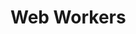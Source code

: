 # Web Workers

<YouTube
    title="web workers"
    url="https://www.youtube.com/embed/EiPytIxrZtU"
/>